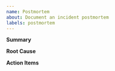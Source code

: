 ```yaml
---
name: Postmortem
about: Document an incident postmortem
labels: postmortem
---
```


**Summary**

**Root Cause**

**Action Items**

